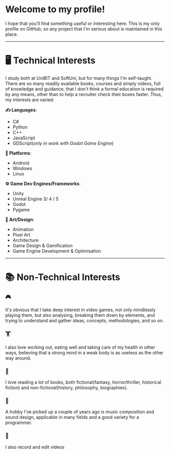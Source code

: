 # Welcome to my profile!

I hope that you'll find something useful or interesting here. This is my only profile on GitHub, so any project that I'm serious about is maintained in this place. 

---

# 🖥️ Technical Interests
I study both at UniBIT and SoftUni, but for many things I'm self-taught. There are so many readily available books, courses and simply videos, full of knowledge and guidance, that I don't think a formal education is required by any means, other than to help a recruiter check their boxes faster. Thus, my interests are varied:

**✍️ Languages**:
* C#
* Python
* C++
* JavaScript
* GDScript(_only in work with Godot Game Engine_)

**📱 Platforms**:
* Android
* Windows
* Linux

**⚙️ Game Dev Engines/Frameworks**:
* Unity
* Unreal Engine 3/ 4 / 5
* Godot
* Pygame

**🎨 Art/Design**:
* Animation
* Pixel Art
* Architecture
* Game Design & Gamification
* Game Engine Development & Optimisation

---

# 📚 Non-Technical Interests
### 🎮
It's obvious that I take deep interest in video games, not only mindlessly playing them, but also analysing, breaking them down by elements, and trying to understand and gather ideas, concepts, methodologies, and so on. 

### 🏋️
I also love working out, eating well and taking care of my health in other ways, believing that a strong mind in a weak body is as useless as the other way around.

### 📖
I love reading a lot of books, both fictional(fantasy, horror/thriller, historical fiction) and non-fictional(history, philosophy, biographies).

### 🎹 
A hobby I've picked up a couple of years ago is music composition and sound design, applicable in many fields and a good variety for a programmer.

### 🎥
I also record and edit videos



<!--
Here are some ideas to get you started:
[![Header](https://raw.githubusercontent.com/Zhilkata/Zhilkata/Zhilkata/readme_header.png "Header")] - да се направи лого в Inkscape + banner

